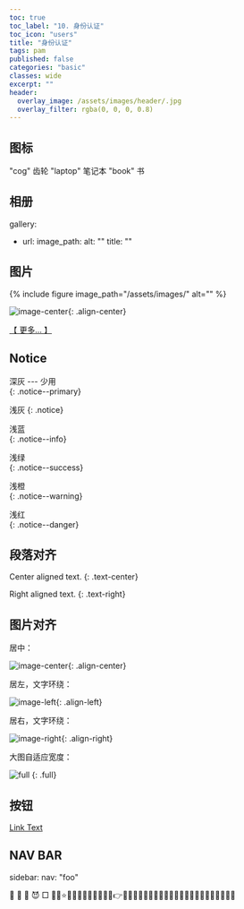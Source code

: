```yaml
---
toc: true
toc_label: "10. 身份认证"
toc_icon: "users"
title: "身份认证"
tags: pam
published: false
categories: "basic"
classes: wide
excerpt: ""
header:
  overlay_image: /assets/images/header/.jpg
  overlay_filter: rgba(0, 0, 0, 0.8)
---
```




## 图标

"cog"		齿轮
"laptop"	笔记本
"book"		书


## 相册

gallery:
  - url:
    image_path:
    alt: ""
    title: ""


## 图片

{% include figure image_path="/assets/images/" alt="" %}

![image-center](/assets/images/){: .align-center}

[【 更多... 】](/handbook/handbook-/#)


## Notice

深灰  --- 少用      				
{: .notice--primary}


浅灰
{: .notice}   

浅蓝          	
{: .notice--info}

浅绿            		
{: .notice--success}  

浅橙        	
{: .notice--warning}

浅红            	
{: .notice--danger}         		



## 段落对齐

Center aligned text.
{: .text-center}


Right aligned text.
{: .text-right}


## 图片对齐

居中：

![image-center](/assets/images/300.jpg){: .align-center}


居左，文字环绕：

![image-left](/assets/images/200.jpg){: .align-left}


居右，文字环绕：

![image-right](/assets/images/100.jpg){: .align-right}


大图自适应宽度：

![full](/assets/images/filename.jpg)
{: .full}



## 按钮

<a href="#" class="btn btn--primary">Link Text</a>



## NAV BAR

sidebar:
  nav: "foo"




🚩
📕
🍎
😈
□
🎸🎸⭐🌟🌠🔯🌈🌅🌄🉐😎😈👉👀💚💦💨💧💪💩💫💬😀😁😊😍😇😏🍎🍺🍻🍬🍨🍦🍧
